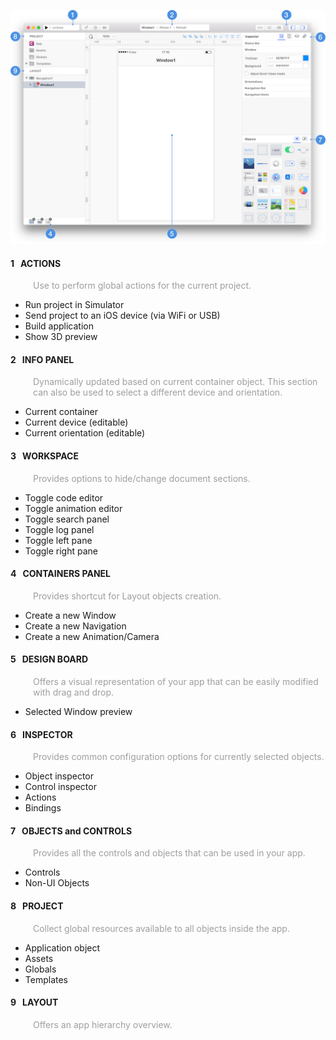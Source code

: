 ![UI Overview](../images/creo/ui-overview-1.png)

<div class="container">
	<div class="row">
	   <div class="col-lg-6">
	   <h4 class="title-badge"><span class="number-badge"><span>1</span></span>&nbsp;&nbsp;&nbsp;ACTIONS</h4>
	   <p style="color: #9e9e9e; margin-left: 36px;">Use to perform global actions for the current project.</p>
	   <ul>
			<li>Run project in Simulator</li>
			<li>Send project to an iOS device (via WiFi or USB)</li>
			<li>Build application</li>
			<li>Show 3D preview</li>
	   </ul>
	   </div>
	   <div class="col-lg-6">
	   <h4 class="title-badge"><span class="number-badge"><span>2</span></span>&nbsp;&nbsp;&nbsp;INFO PANEL</h4>
	   <p style="color: #9e9e9e; margin-left: 36px;">Dynamically updated based on current container object. This section can also be used to select a different device and orientation.</p>
	   <ul>
			<li>Current container</li>
			<li>Current device (editable)</li>
			<li>Current orientation (editable)</li>
	   </ul>
	   </div>
	</div>
	<div class="row">
	   <div class="col-lg-6">
	   <h4 class="title-badge"><span class="number-badge"><span>3</span></span>&nbsp;&nbsp;&nbsp;WORKSPACE</h4>
	   <p style="color: #9e9e9e; margin-left: 36px;">Provides options to hide/change document sections.</p>
	   <ul>
			<li>Toggle code editor</li>
			<li>Toggle animation editor</li>
			<li>Toggle search panel</li>
			<li>Toggle log panel</li>
			<li>Toggle left pane</li>
			<li>Toggle right pane</li>
	   </ul>
	   </div>
	   <div class="col-lg-6">
	   <h4 class="title-badge"><span class="number-badge"><span>4</span></span>&nbsp;&nbsp;&nbsp;CONTAINERS PANEL</h4>
	   <p style="color: #9e9e9e; margin-left: 36px;">Provides shortcut for Layout objects creation.</p>
	   <ul>
			<li>Create a new Window</li>
			<li>Create a new Navigation</li>
			<li>Create a new Animation/Camera</li>
	   </ul>
	   </div>
	</div>
	<div class="row">
		<div class="col-lg-6">
		<h4 class="title-badge"><span class="number-badge"><span>5</span></span>&nbsp;&nbsp;&nbsp;DESIGN BOARD</h4>
		<p style="color: #9e9e9e; margin-left: 36px;">Offers a visual representation of your app that can be easily modified with drag and drop.</p>
		<ul>
			<li>Selected Window preview</li>
		</ul>
		</div>
		<div class="col-lg-6">
		<h4 class="title-badge"><span class="number-badge"><span>6</span></span>&nbsp;&nbsp;&nbsp;INSPECTOR</h4>
		<p style="color: #9e9e9e; margin-left: 36px;">Provides common configuration options for currently selected objects.</p>
		<ul>
			<li>Object inspector</li>
			<li>Control inspector</li>
			<li>Actions</li>
			<li>Bindings</li>
		</ul>
		</div>
	</div>
	<div class="row">
		<div class="col-lg-6">
		<h4 class="title-badge"><span class="number-badge"><span>7</span></span>&nbsp;&nbsp;&nbsp;OBJECTS and CONTROLS</h4>
		<p style="color: #9e9e9e; margin-left: 36px;">Provides all the controls and objects that can be used in your app.</p>
		<ul>
			<li>Controls</li>
			<li>Non-UI Objects</li>
		</ul>
		</div>
		<div class="col-lg-6">
		<h4 class="title-badge"><span class="number-badge"><span>8</span></span>&nbsp;&nbsp;&nbsp;PROJECT</h4>
		<p style="color: #9e9e9e; margin-left: 36px;">Collect global resources available to all objects inside the app.</p>
		<ul>
			<li>Application object</li>
			<li>Assets</li>
			<li>Globals</li>
			<li>Templates</li>
		</ul>
		</div>
	</div>
	<div class="row">
		<div class="col-lg-6">
		<h4 class="title-badge"><span class="number-badge"><span>9</span></span>&nbsp;&nbsp;&nbsp;LAYOUT</h4>
		<p style="color: #9e9e9e; margin-left: 36px;">Offers an app hierarchy overview.</p>
		</div>
		<div class="col-lg-6"></div>
	</div>
</div>